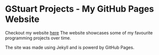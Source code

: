 # GStuart Projects - My GitHub Pages Website

Checkout my website [here](https://GWStuart.github.io)
The website showcases some of my favourite programming projects over time.

The site was made using Jekyll and is powerd by GitHub Pages.
